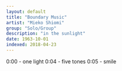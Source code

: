 ```yaml
---
layout: default
title: "Boundary Music"
artist: "Mieko Shiomi"
group: "Solo/Group"
description: "in the sunlight"
date: 1963-10-01
indexed: 2018-04-23
---
```

0:00 - one light
0:04 - five tones
0:05 - smile
